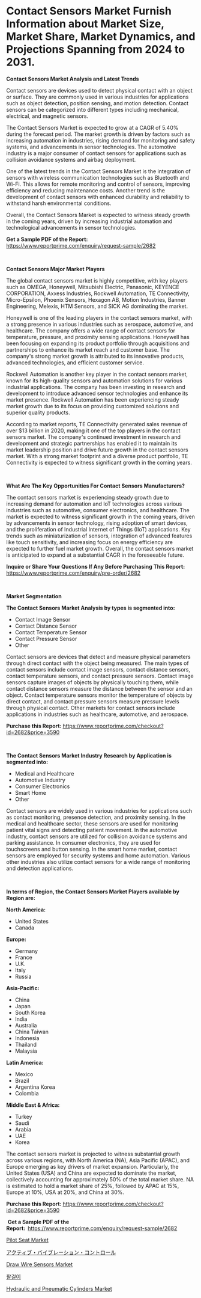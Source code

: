 <p><h1>Contact Sensors Market Furnish Information about Market Size, Market Share, Market Dynamics, and Projections Spanning from 2024 to 2031.</h1></p><p><strong>Contact Sensors Market Analysis and Latest Trends</strong></p>
<p><p>Contact sensors are devices used to detect physical contact with an object or surface. They are commonly used in various industries for applications such as object detection, position sensing, and motion detection. Contact sensors can be categorized into different types including mechanical, electrical, and magnetic sensors.</p><p>The Contact Sensors Market is expected to grow at a CAGR of 5.40% during the forecast period. The market growth is driven by factors such as increasing automation in industries, rising demand for monitoring and safety systems, and advancements in sensor technologies. The automotive industry is a major consumer of contact sensors for applications such as collision avoidance systems and airbag deployment.</p><p>One of the latest trends in the Contact Sensors Market is the integration of sensors with wireless communication technologies such as Bluetooth and Wi-Fi. This allows for remote monitoring and control of sensors, improving efficiency and reducing maintenance costs. Another trend is the development of contact sensors with enhanced durability and reliability to withstand harsh environmental conditions.</p><p>Overall, the Contact Sensors Market is expected to witness steady growth in the coming years, driven by increasing industrial automation and technological advancements in sensor technologies.</p></p>
<p><strong>Get a Sample PDF of the Report:&nbsp;</strong> <a href="https://www.reportprime.com/enquiry/request-sample/2682">https://www.reportprime.com/enquiry/request-sample/2682</a></p>
<p>&nbsp;</p>
<p><strong>Contact Sensors Major Market Players</strong></p>
<p><p>The global contact sensors market is highly competitive, with key players such as OMEGA, Honeywell, Mitsubishi Electric, Panasonic, KEYENCE CORPORATION, Axxess Industries, Rockwell Automation, TE Connectivity, Micro-Epsilon, Phoenix Sensors, Hexagon AB, Motion Industries, Banner Engineering, Melexis, HTM Sensors, and SICK AG dominating the market.</p><p>Honeywell is one of the leading players in the contact sensors market, with a strong presence in various industries such as aerospace, automotive, and healthcare. The company offers a wide range of contact sensors for temperature, pressure, and proximity sensing applications. Honeywell has been focusing on expanding its product portfolio through acquisitions and partnerships to enhance its market reach and customer base. The company's strong market growth is attributed to its innovative products, advanced technologies, and efficient customer service.</p><p>Rockwell Automation is another key player in the contact sensors market, known for its high-quality sensors and automation solutions for various industrial applications. The company has been investing in research and development to introduce advanced sensor technologies and enhance its market presence. Rockwell Automation has been experiencing steady market growth due to its focus on providing customized solutions and superior quality products.</p><p>According to market reports, TE Connectivity generated sales revenue of over $13 billion in 2020, making it one of the top players in the contact sensors market. The company's continued investment in research and development and strategic partnerships has enabled it to maintain its market leadership position and drive future growth in the contact sensors market. With a strong market footprint and a diverse product portfolio, TE Connectivity is expected to witness significant growth in the coming years.</p></p>
<p>&nbsp;</p>
<p><strong>What Are The Key Opportunities For Contact Sensors Manufacturers?</strong></p>
<p><p>The contact sensors market is experiencing steady growth due to increasing demand for automation and IoT technologies across various industries such as automotive, consumer electronics, and healthcare. The market is expected to witness significant growth in the coming years, driven by advancements in sensor technology, rising adoption of smart devices, and the proliferation of Industrial Internet of Things (IIoT) applications. Key trends such as miniaturization of sensors, integration of advanced features like touch sensitivity, and increasing focus on energy efficiency are expected to further fuel market growth. Overall, the contact sensors market is anticipated to expand at a substantial CAGR in the foreseeable future.</p></p>
<p><strong>Inquire or Share Your Questions If Any Before Purchasing This Report:</strong> <a href="https://www.reportprime.com/enquiry/pre-order/2682">https://www.reportprime.com/enquiry/pre-order/2682</a></p>
<p>&nbsp;</p>
<p><strong>Market Segmentation</strong></p>
<p><strong>The Contact Sensors Market Analysis by types is segmented into:</strong></p>
<p><ul><li>Contact Image Sensor</li><li>Contact Distance Sensor</li><li>Contact Temperature Sensor</li><li>Contact Pressure Sensor</li><li>Other</li></ul></p>
<p><p>Contact sensors are devices that detect and measure physical parameters through direct contact with the object being measured. The main types of contact sensors include contact image sensors, contact distance sensors, contact temperature sensors, and contact pressure sensors. Contact image sensors capture images of objects by physically touching them, while contact distance sensors measure the distance between the sensor and an object. Contact temperature sensors monitor the temperature of objects by direct contact, and contact pressure sensors measure pressure levels through physical contact. Other markets for contact sensors include applications in industries such as healthcare, automotive, and aerospace.</p></p>
<p><strong>Purchase this Report:&nbsp;</strong><a href="https://www.reportprime.com/checkout?id=2682&price=3590">https://www.reportprime.com/checkout?id=2682&price=3590</a></p>
<p>&nbsp;</p>
<p><strong>The Contact Sensors Market Industry Research by Application is segmented into:</strong></p>
<p><ul><li>Medical and Healthcare</li><li>Automotive Industry</li><li>Consumer Electronics</li><li>Smart Home</li><li>Other</li></ul></p>
<p><p>Contact sensors are widely used in various industries for applications such as contact monitoring, presence detection, and proximity sensing. In the medical and healthcare sector, these sensors are used for monitoring patient vital signs and detecting patient movement. In the automotive industry, contact sensors are utilized for collision avoidance systems and parking assistance. In consumer electronics, they are used for touchscreens and button sensing. In the smart home market, contact sensors are employed for security systems and home automation. Various other industries also utilize contact sensors for a wide range of monitoring and detection applications.</p></p>
<p>&nbsp;</p>
<p><strong>In terms of Region, the Contact Sensors Market Players available by Region are:</strong></p>
<p>
    <p> <strong> North America: </strong>
        <ul>
            <li>United States</li>
            <li>Canada</li>
        </ul>
        </p> 
    <p> <strong> Europe: </strong>
        <ul>
            <li>Germany</li>
            <li>France</li>
            <li>U.K.</li>
            <li>Italy</li>
            <li>Russia</li>
        </ul>
        </p> 
    <p> <strong> Asia-Pacific: </strong>
        <ul>
            <li>China</li>
            <li>Japan</li>
            <li>South Korea</li>
            <li>India</li>
            <li>Australia</li>
            <li>China Taiwan</li>
            <li>Indonesia</li>
            <li>Thailand</li>
            <li>Malaysia</li>
        </ul>
        </p> 
    <p> <strong> Latin America: </strong>
        <ul>
            <li>Mexico</li>
            <li>Brazil</li>
            <li>Argentina Korea</li>
            <li>Colombia</li>
        </ul>
        </p> 
    <p> <strong> Middle East & Africa: </strong>
        <ul>
            <li>Turkey</li>
            <li>Saudi</li>
            <li>Arabia</li>
            <li>UAE</li>
            <li>Korea</li>
        </ul>
    </p>
    </p>
<p><p>The contact sensors market is projected to witness substantial growth across various regions, with North America (NA), Asia Pacific (APAC), and Europe emerging as key drivers of market expansion. Particularly, the United States (USA) and China are expected to dominate the market, collectively accounting for approximately 50% of the total market share. NA is estimated to hold a market share of 25%, followed by APAC at 15%, Europe at 10%, USA at 20%, and China at 30%.</p></p>
<p><strong>Purchase this Report: </strong><a href="https://www.reportprime.com/checkout?id=2682&price=3590">https://www.reportprime.com/checkout?id=2682&price=3590</a></p>
<p>&nbsp;<strong>Get a Sample PDF of the Report:&nbsp;&nbsp;</strong><a href="https://www.reportprime.com/enquiry/request-sample/2682">https://www.reportprime.com/enquiry/request-sample/2682</a></p>
<p><strong></strong></p>
<p><p><a href="https://issuu.com/reportprime-2/docs/pilot-seat-market-size-2030.pptx">Pilot Seat Market</a></p><p><a href="https://github.com/xemfu2379520/Market-Research-Report-List-1/blob/main/665584012140.md">アクティブ・バイブレーション・コントロール</a></p><p><a href="https://github.com/cecuraprangm/Market-Research-Report-List-2/blob/main/draw-wire-sensors-market.md">Draw Wire Sensors Market</a></p><p><a href="https://github.com/bvubpqd5241630/Market-Research-Report-List-1/blob/main/176076411407.md">팔걸이</a></p><p><a href="https://issuu.com/reportprime-2/docs/hydraulic-and-pneumatic-cylinders-market-size-2030">Hydraulic and Pneumatic Cylinders Market</a></p></p>